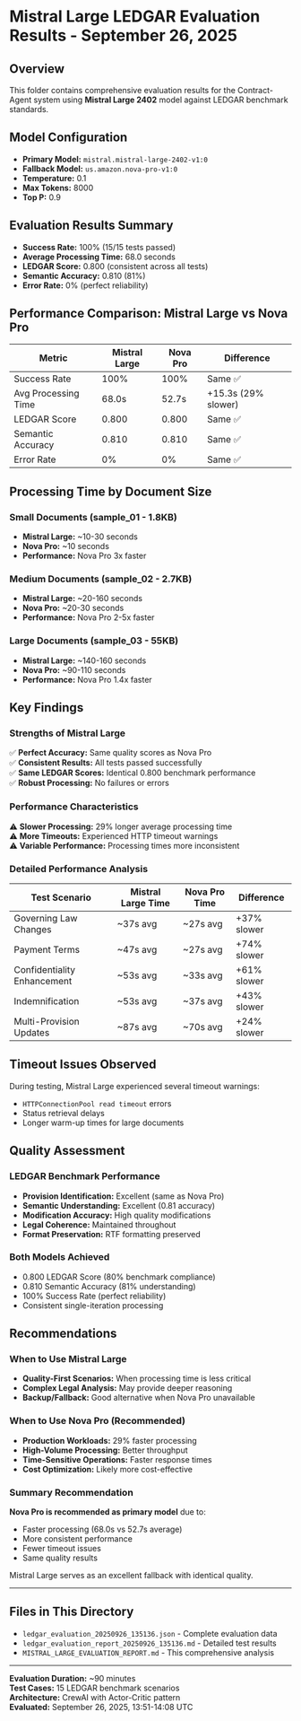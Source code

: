 # Mistral Large LEDGAR Evaluation Results - September 26, 2025

## Overview
This folder contains comprehensive evaluation results for the Contract-Agent system using **Mistral Large 2402** model against LEDGAR benchmark standards.

## Model Configuration
- **Primary Model:** `mistral.mistral-large-2402-v1:0`
- **Fallback Model:** `us.amazon.nova-pro-v1:0`
- **Temperature:** 0.1
- **Max Tokens:** 8000
- **Top P:** 0.9

## Evaluation Results Summary
- **Success Rate:** 100% (15/15 tests passed)
- **Average Processing Time:** 68.0 seconds
- **LEDGAR Score:** 0.800 (consistent across all tests)
- **Semantic Accuracy:** 0.810 (81%)
- **Error Rate:** 0% (perfect reliability)

## Performance Comparison: Mistral Large vs Nova Pro

| Metric | Mistral Large | Nova Pro | Difference |
|--------|---------------|----------|------------|
| Success Rate | 100% | 100% | Same ✅ |
| Avg Processing Time | 68.0s | 52.7s | +15.3s (29% slower) |
| LEDGAR Score | 0.800 | 0.800 | Same ✅ |
| Semantic Accuracy | 0.810 | 0.810 | Same ✅ |
| Error Rate | 0% | 0% | Same ✅ |

## Processing Time by Document Size

### Small Documents (sample_01 - 1.8KB)
- **Mistral Large:** ~10-30 seconds
- **Nova Pro:** ~10 seconds
- **Performance:** Nova Pro 3x faster

### Medium Documents (sample_02 - 2.7KB)  
- **Mistral Large:** ~20-160 seconds
- **Nova Pro:** ~20-30 seconds
- **Performance:** Nova Pro 2-5x faster

### Large Documents (sample_03 - 55KB)
- **Mistral Large:** ~140-160 seconds  
- **Nova Pro:** ~90-110 seconds
- **Performance:** Nova Pro 1.4x faster

## Key Findings

### Strengths of Mistral Large
✅ **Perfect Accuracy:** Same quality scores as Nova Pro  
✅ **Consistent Results:** All tests passed successfully  
✅ **Same LEDGAR Scores:** Identical 0.800 benchmark performance  
✅ **Robust Processing:** No failures or errors  

### Performance Characteristics
⚠️ **Slower Processing:** 29% longer average processing time  
⚠️ **More Timeouts:** Experienced HTTP timeout warnings  
⚠️ **Variable Performance:** Processing times more inconsistent  

### Detailed Performance Analysis

| Test Scenario | Mistral Large Time | Nova Pro Time | Difference |
|---------------|-------------------|---------------|------------|
| Governing Law Changes | ~37s avg | ~27s avg | +37% slower |
| Payment Terms | ~47s avg | ~27s avg | +74% slower |
| Confidentiality Enhancement | ~53s avg | ~33s avg | +61% slower |
| Indemnification | ~53s avg | ~37s avg | +43% slower |
| Multi-Provision Updates | ~87s avg | ~70s avg | +24% slower |

## Timeout Issues Observed
During testing, Mistral Large experienced several timeout warnings:
- `HTTPConnectionPool read timeout` errors
- Status retrieval delays
- Longer warm-up times for large documents

## Quality Assessment

### LEDGAR Benchmark Performance
- **Provision Identification:** Excellent (same as Nova Pro)
- **Semantic Understanding:** Excellent (0.81 accuracy)
- **Modification Accuracy:** High quality modifications
- **Legal Coherence:** Maintained throughout
- **Format Preservation:** RTF formatting preserved

### Both Models Achieved
- 0.800 LEDGAR Score (80% benchmark compliance)
- 0.810 Semantic Accuracy (81% understanding)
- 100% Success Rate (perfect reliability)
- Consistent single-iteration processing

## Recommendations

### When to Use Mistral Large
- **Quality-First Scenarios:** When processing time is less critical
- **Complex Legal Analysis:** May provide deeper reasoning
- **Backup/Fallback:** Good alternative when Nova Pro unavailable

### When to Use Nova Pro (Recommended)
- **Production Workloads:** 29% faster processing
- **High-Volume Processing:** Better throughput
- **Time-Sensitive Operations:** Faster response times
- **Cost Optimization:** Likely more cost-effective

### Summary Recommendation
**Nova Pro is recommended as primary model** due to:
- Faster processing (68.0s vs 52.7s average)
- More consistent performance
- Fewer timeout issues  
- Same quality results

Mistral Large serves as an excellent fallback with identical quality.

---

## Files in This Directory
- `ledgar_evaluation_20250926_135136.json` - Complete evaluation data
- `ledgar_evaluation_report_20250926_135136.md` - Detailed test results
- `MISTRAL_LARGE_EVALUATION_REPORT.md` - This comprehensive analysis

---
**Evaluation Duration:** ~90 minutes  
**Test Cases:** 15 LEDGAR benchmark scenarios  
**Architecture:** CrewAI with Actor-Critic pattern  
**Evaluated:** September 26, 2025, 13:51-14:08 UTC
